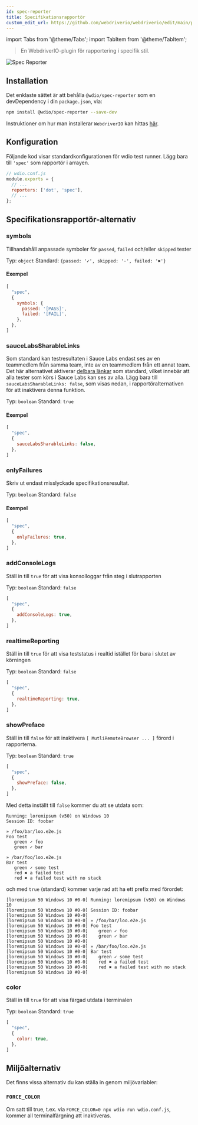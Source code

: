 ```yaml
---
id: spec-reporter
title: Specifikationsrapportör
custom_edit_url: https://github.com/webdriverio/webdriverio/edit/main/packages/wdio-spec-reporter/README.md
---
```


import Tabs from '@theme/Tabs';
import TabItem from '@theme/TabItem';

> En WebdriverIO-plugin för rapportering i specifik stil.

![Spec Reporter](/img/spec.png "Spec Reporter")

## Installation

Det enklaste sättet är att behålla `@wdio/spec-reporter` som en devDependency i din `package.json`, via:

```sh
npm install @wdio/spec-reporter --save-dev
```

Instruktioner om hur man installerar `WebdriverIO` kan hittas [här](https://webdriver.io/docs/gettingstarted).

## Konfiguration

Följande kod visar standardkonfigurationen för wdio test runner. Lägg bara till `'spec'` som rapportör i arrayen.

```js
// wdio.conf.js
module.exports = {
  // ...
  reporters: ['dot', 'spec'],
  // ...
};
```

## Specifikationsrapportör-alternativ
### symbols
Tillhandahåll anpassade symboler för `passed`, `failed` och/eller `skipped` tester

Typ: `object`
Standard: `{passed: '✓', skipped: '-', failed: '✖'}`

#### Exempel
```js
[
  "spec",
  {
    symbols: {
      passed: '[PASS]',
      failed: '[FAIL]',
    },
  },
]
```

### sauceLabsSharableLinks
Som standard kan testresultaten i Sauce Labs endast ses av en teammedlem från samma team, inte av en teammedlem från ett annat team. Det här alternativet aktiverar [delbara länkar](https://docs.saucelabs.com/test-results/sharing-test-results/#building-sharable-links) som standard, vilket innebär att alla tester som körs i Sauce Labs kan ses av alla. Lägg bara till `sauceLabsSharableLinks: false`, som visas nedan, i rapportöralternativen för att inaktivera denna funktion.

Typ: `boolean`
Standard: `true`

#### Exempel
```js
[
  "spec",
  {
    sauceLabsSharableLinks: false,
  },
]
```

### onlyFailures
Skriv ut endast misslyckade specifikationsresultat.

Typ: `boolean`
Standard: `false`

#### Exempel
```js
[
  "spec",
  {
    onlyFailures: true,
  },
]
```

### addConsoleLogs
Ställ in till `true` för att visa konsolloggar från steg i slutrapporten

Typ: `boolean`
Standard: `false`

```js
[
  "spec",
  {
    addConsoleLogs: true,
  },
]
```

### realtimeReporting
Ställ in till `true` för att visa teststatus i realtid istället för bara i slutet av körningen

Typ: `boolean`
Standard: `false`

```js
[
  "spec",
  {
    realtimeReporting: true,
  },
]
```

### showPreface
Ställ in till `false` för att inaktivera `[ MutliRemoteBrowser ... ]` förord i rapporterna.

Typ: `boolean`
Standard: `true`

```js
[
  "spec",
  {
    showPreface: false,
  },
]
```

Med detta inställt till `false` kommer du att se utdata som:
```
Running: loremipsum (v50) on Windows 10
Session ID: foobar

» /foo/bar/loo.e2e.js
Foo test
   green ✓ foo
   green ✓ bar

» /bar/foo/loo.e2e.js
Bar test
   green ✓ some test
   red ✖ a failed test
   red ✖ a failed test with no stack
```

och med `true` (standard) kommer varje rad att ha ett prefix med förordet:
```
[loremipsum 50 Windows 10 #0-0] Running: loremipsum (v50) on Windows 10
[loremipsum 50 Windows 10 #0-0] Session ID: foobar
[loremipsum 50 Windows 10 #0-0]
[loremipsum 50 Windows 10 #0-0] » /foo/bar/loo.e2e.js
[loremipsum 50 Windows 10 #0-0] Foo test
[loremipsum 50 Windows 10 #0-0]    green ✓ foo
[loremipsum 50 Windows 10 #0-0]    green ✓ bar
[loremipsum 50 Windows 10 #0-0]
[loremipsum 50 Windows 10 #0-0] » /bar/foo/loo.e2e.js
[loremipsum 50 Windows 10 #0-0] Bar test
[loremipsum 50 Windows 10 #0-0]    green ✓ some test
[loremipsum 50 Windows 10 #0-0]    red ✖ a failed test
[loremipsum 50 Windows 10 #0-0]    red ✖ a failed test with no stack
[loremipsum 50 Windows 10 #0-0]
```

### color
Ställ in till `true` för att visa färgad utdata i terminalen

Typ: `boolean`
Standard: `true`

```js
[
  "spec",
  {
    color: true,
  },
]
```

## Miljöalternativ

Det finns vissa alternativ du kan ställa in genom miljövariabler:

### `FORCE_COLOR`

Om satt till true, t.ex. via `FORCE_COLOR=0 npx wdio run wdio.conf.js`, kommer all terminalfärgning att inaktiveras.